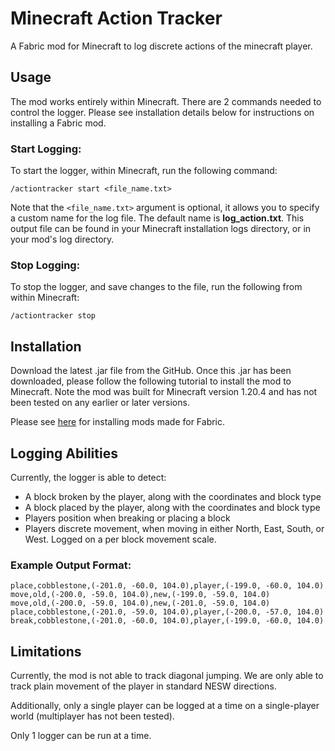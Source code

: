# Minecraft Action Tracker
 A Fabric mod for Minecraft to log discrete actions of the minecraft player. 

## Usage 
The mod works entirely within Minecraft. There are 2 commands needed to control the logger. Please see installation details below for instructions on installing a Fabric mod. 

### Start Logging:
To start the logger, within Minecraft, run the following command:
```
/actiontracker start <file_name.txt>
```
Note that the `<file_name.txt>` argument is optional, it allows you to specify a custom name for the log file. 
The default name is **log_action.txt**. This output file can be found in your Minecraft 
installation logs directory, or in your mod's log directory. 

### Stop Logging:
To stop the logger, and save changes to the file, run the following from within Minecraft:
```
/actiontracker stop
```

## Installation 
Download the latest .jar file from the GitHub. Once this .jar has been downloaded, please follow the following tutorial to install the mod to Minecraft. 
Note the mod was built for Minecraft version 1.20.4 and has not been tested on any earlier or later versions.  
  
Please see [here](https://fabricmc.net/wiki/player:tutorials:adding_mods) for installing mods made for Fabric. 

## Logging Abilities 
Currently, the logger is able to detect: 
 - A block broken by the player, along with the coordinates and block type 
 - A block placed by the player, along with the coordinates and block type 
 - Players position when breaking or placing a block 
 - Players discrete movement, when moving in either North, East, South, or West. Logged on a per block movement scale. 

### Example Output Format:
```
place,cobblestone,(-201.0, -60.0, 104.0),player,(-199.0, -60.0, 104.0)
move,old,(-200.0, -59.0, 104.0),new,(-199.0, -59.0, 104.0)
move,old,(-200.0, -59.0, 104.0),new,(-201.0, -59.0, 104.0)
place,cobblestone,(-201.0, -59.0, 104.0),player,(-200.0, -57.0, 104.0)
break,cobblestone,(-201.0, -60.0, 104.0),player,(-199.0, -60.0, 104.0)
```  

## Limitations 
Currently, the mod is not able to track diagonal jumping. 
We are only able to track plain movement of the player in standard NESW directions.  

Additionally, only a single player can be logged at a time on a single-player world (multiplayer has not been tested).  

Only 1 logger can be run at a time. 


